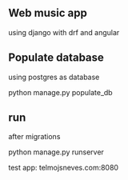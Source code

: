 ## Web music app
<p>using django with drf and angular</p> 

## Populate database
<p> using postgres as database</p>
python manage.py populate_db

## run

<p>after migrations</p> 
python manage.py runserver


test app: telmojsneves.com:8080
